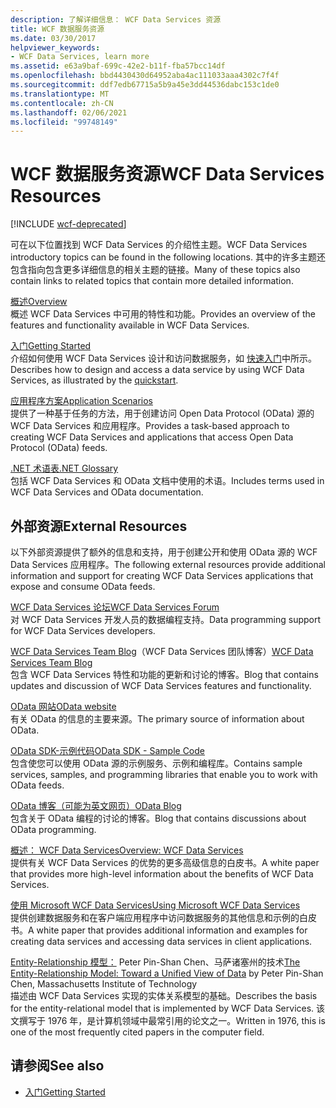 ```yaml
---
description: 了解详细信息： WCF Data Services 资源
title: WCF 数据服务资源
ms.date: 03/30/2017
helpviewer_keywords:
- WCF Data Services, learn more
ms.assetid: e63a9baf-699c-42e2-b11f-fba57bcc14df
ms.openlocfilehash: bbd4430430d64952aba4ac111033aaa4302c7f4f
ms.sourcegitcommit: ddf7edb67715a5b9a45e3dd44536dabc153c1de0
ms.translationtype: MT
ms.contentlocale: zh-CN
ms.lasthandoff: 02/06/2021
ms.locfileid: "99748149"
---
```

# <a name="wcf-data-services-resources"></a><span data-ttu-id="61fdf-103">WCF 数据服务资源</span><span class="sxs-lookup"><span data-stu-id="61fdf-103">WCF Data Services Resources</span></span>

[!INCLUDE [wcf-deprecated](~/includes/wcf-deprecated.md)]

<span data-ttu-id="61fdf-104">可在以下位置找到 WCF Data Services 的介绍性主题。</span><span class="sxs-lookup"><span data-stu-id="61fdf-104">WCF Data Services introductory topics can be found in the following locations.</span></span> <span data-ttu-id="61fdf-105">其中的许多主题还包含指向包含更多详细信息的相关主题的链接。</span><span class="sxs-lookup"><span data-stu-id="61fdf-105">Many of these topics also contain links to related topics that contain more detailed information.</span></span>  
  
 [<span data-ttu-id="61fdf-106">概述</span><span class="sxs-lookup"><span data-stu-id="61fdf-106">Overview</span></span>](wcf-data-services-overview.md)  
 <span data-ttu-id="61fdf-107">概述 WCF Data Services 中可用的特性和功能。</span><span class="sxs-lookup"><span data-stu-id="61fdf-107">Provides an overview of the features and functionality available in WCF Data Services.</span></span>  
  
 [<span data-ttu-id="61fdf-108">入门</span><span class="sxs-lookup"><span data-stu-id="61fdf-108">Getting Started</span></span>](../adonet/ef/getting-started.md)  
 <span data-ttu-id="61fdf-109">介绍如何使用 WCF Data Services 设计和访问数据服务，如 [快速入门](quickstart-wcf-data-services.md)中所示。</span><span class="sxs-lookup"><span data-stu-id="61fdf-109">Describes how to design and access a data service by using WCF Data Services, as illustrated by the [quickstart](quickstart-wcf-data-services.md).</span></span>  
  
 [<span data-ttu-id="61fdf-110">应用程序方案</span><span class="sxs-lookup"><span data-stu-id="61fdf-110">Application Scenarios</span></span>](application-scenarios-wcf-data-services.md)  
 <span data-ttu-id="61fdf-111">提供了一种基于任务的方法，用于创建访问 Open Data Protocol (OData) 源的 WCF Data Services 和应用程序。</span><span class="sxs-lookup"><span data-stu-id="61fdf-111">Provides a task-based approach to creating WCF Data Services and applications that access Open Data Protocol (OData) feeds.</span></span>  
  
 [<span data-ttu-id="61fdf-112">.NET 术语表</span><span class="sxs-lookup"><span data-stu-id="61fdf-112">.NET Glossary</span></span>](../../../standard/glossary.md)  
 <span data-ttu-id="61fdf-113">包括 WCF Data Services 和 OData 文档中使用的术语。</span><span class="sxs-lookup"><span data-stu-id="61fdf-113">Includes terms used in WCF Data Services and OData documentation.</span></span>  
  
## <a name="external-resources"></a><span data-ttu-id="61fdf-114">外部资源</span><span class="sxs-lookup"><span data-stu-id="61fdf-114">External Resources</span></span>  

 <span data-ttu-id="61fdf-115">以下外部资源提供了额外的信息和支持，用于创建公开和使用 OData 源的 WCF Data Services 应用程序。</span><span class="sxs-lookup"><span data-stu-id="61fdf-115">The following external resources provide additional information and support for creating WCF Data Services applications that expose and consume OData feeds.</span></span>  
  
 [<span data-ttu-id="61fdf-116">WCF Data Services 论坛</span><span class="sxs-lookup"><span data-stu-id="61fdf-116">WCF Data Services Forum</span></span>](https://social.msdn.microsoft.com/Forums/en-US/home?forum=adodotnetdataservices)  
 <span data-ttu-id="61fdf-117">对 WCF Data Services 开发人员的数据编程支持。</span><span class="sxs-lookup"><span data-stu-id="61fdf-117">Data programming support for WCF Data Services developers.</span></span>  
  
 <span data-ttu-id="61fdf-118">[WCF Data Services Team Blog](/archive/blogs/astoriateam/)（WCF Data Services 团队博客）</span><span class="sxs-lookup"><span data-stu-id="61fdf-118">[WCF Data Services Team Blog](/archive/blogs/astoriateam/)</span></span>  
 <span data-ttu-id="61fdf-119">包含 WCF Data Services 特性和功能的更新和讨论的博客。</span><span class="sxs-lookup"><span data-stu-id="61fdf-119">Blog that contains updates and discussion of WCF Data Services features and functionality.</span></span>  
  
 [<span data-ttu-id="61fdf-120">OData 网站</span><span class="sxs-lookup"><span data-stu-id="61fdf-120">OData website</span></span>](https://www.odata.org/)  
 <span data-ttu-id="61fdf-121">有关 OData 的信息的主要来源。</span><span class="sxs-lookup"><span data-stu-id="61fdf-121">The primary source of information about OData.</span></span>  
  
 [<span data-ttu-id="61fdf-122">OData SDK-示例代码</span><span class="sxs-lookup"><span data-stu-id="61fdf-122">OData SDK - Sample Code</span></span>](https://www.odata.org/ecosystem/#sdk)  
 <span data-ttu-id="61fdf-123">包含使您可以使用 OData 源的示例服务、示例和编程库。</span><span class="sxs-lookup"><span data-stu-id="61fdf-123">Contains sample services, samples, and programming libraries that enable you to work with OData feeds.</span></span>  
  
 [<span data-ttu-id="61fdf-124">OData 博客（可能为英文网页）</span><span class="sxs-lookup"><span data-stu-id="61fdf-124">OData Blog</span></span>](https://www.odata.org/blog/)  
 <span data-ttu-id="61fdf-125">包含关于 OData 编程的讨论的博客。</span><span class="sxs-lookup"><span data-stu-id="61fdf-125">Blog that contains discussions about OData programming.</span></span>  
  
 <span data-ttu-id="61fdf-126">[概述： WCF Data Services](/previous-versions/visualstudio/visual-studio-2008/cc956153(v=msdn.10))</span><span class="sxs-lookup"><span data-stu-id="61fdf-126">[Overview: WCF Data Services](/previous-versions/visualstudio/visual-studio-2008/cc956153(v=msdn.10))</span></span>  
 <span data-ttu-id="61fdf-127">提供有关 WCF Data Services 的优势的更多高级信息的白皮书。</span><span class="sxs-lookup"><span data-stu-id="61fdf-127">A white paper that provides more high-level information about the benefits of WCF Data Services.</span></span>  
  
 <span data-ttu-id="61fdf-128">[使用 Microsoft WCF Data Services](/previous-versions/visualstudio/visual-studio-2008/cc907912(v=msdn.10))</span><span class="sxs-lookup"><span data-stu-id="61fdf-128">[Using Microsoft WCF Data Services](/previous-versions/visualstudio/visual-studio-2008/cc907912(v=msdn.10))</span></span>  
 <span data-ttu-id="61fdf-129">提供创建数据服务和在客户端应用程序中访问数据服务的其他信息和示例的白皮书。</span><span class="sxs-lookup"><span data-stu-id="61fdf-129">A white paper that provides additional information and examples for creating data services and accessing data services in client applications.</span></span>  
  
 <span data-ttu-id="61fdf-130">[Entity-Relationship 模型：](https://dl.acm.org/doi/10.1145/320434.320440) Peter Pin-Shan Chen、马萨诸塞州的技术</span><span class="sxs-lookup"><span data-stu-id="61fdf-130">[The Entity-Relationship Model: Toward a Unified View of Data](https://dl.acm.org/doi/10.1145/320434.320440) by Peter Pin-Shan Chen, Massachusetts Institute of Technology</span></span>  
 <span data-ttu-id="61fdf-131">描述由 WCF Data Services 实现的实体关系模型的基础。</span><span class="sxs-lookup"><span data-stu-id="61fdf-131">Describes the basis for the entity-relational model that is implemented by WCF Data Services.</span></span> <span data-ttu-id="61fdf-132">该文撰写于 1976 年，是计算机领域中最常引用的论文之一。</span><span class="sxs-lookup"><span data-stu-id="61fdf-132">Written in 1976, this is one of the most frequently cited papers in the computer field.</span></span>  
  
## <a name="see-also"></a><span data-ttu-id="61fdf-133">请参阅</span><span class="sxs-lookup"><span data-stu-id="61fdf-133">See also</span></span>

- [<span data-ttu-id="61fdf-134">入门</span><span class="sxs-lookup"><span data-stu-id="61fdf-134">Getting Started</span></span>](getting-started-with-wcf-data-services.md)
